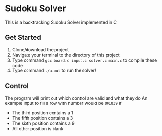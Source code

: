 # Sudoku Solver

This is a backtracking Sudoku Solver implemented in C

## Get Started
1) Clone/download the project
2) Navigate your terminal to the directory of this project
3) Type command `gcc board.c input.c solver.c main.c` to compile these code
4) Type command `./a.out` to run the solver!

## Control
The program will print out which control are valid and what they do
An example input to fill a row with number would be `001039` if 
- The third position contains a 1
- The fifth position contains a 3
- The sixth position contains a 9
- All other position is blank
